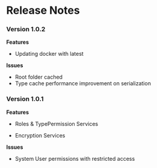 Release Notes
============= 
### Version 1.0.2

**Features**
- Updating docker with latest

**Issues**
- Root folder cached
- Type cache performance improvement on serialization

### Version 1.0.1

**Features​**

-   Roles & TypePermission Services

-   Encryption Services

**Issues**

-   System User permissions with restricted access
  
